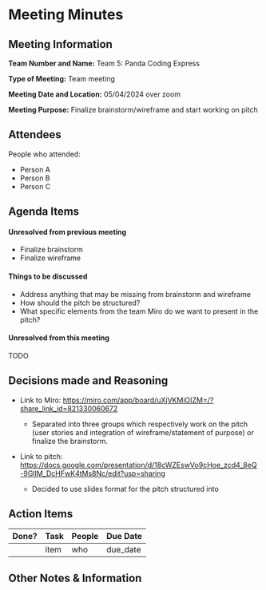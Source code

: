 # Meeting Minutes

## Meeting Information
**Team Number and Name:** Team 5: Panda Coding Express

**Type of Meeting:** Team meeting

**Meeting Date and Location:** 05/04/2024 over zoom

**Meeting Purpose:** Finalize brainstorm/wireframe and start working on pitch

## Attendees
People who attended:
- Person A
- Person B
- Person C

## Agenda Items

#### Unresolved from previous meeting

- Finalize brainstorm
- Finalize wireframe

#### Things to be discussed

- Address anything that may be missing from brainstorm and wireframe
- How should the pitch be structured?
- What specific elements from the team Miro do we want to present in the pitch?

#### Unresolved from this meeting

TODO

## Decisions made and Reasoning

- Link to Miro: https://miro.com/app/board/uXjVKMiOIZM=/?share_link_id=821330060672

  - Separated into three groups which respectively work on the pitch (user stories and integration of wireframe/statement of purpose) or finalize the brainstorm.

- Link to pitch: https://docs.google.com/presentation/d/18cWZEswVo9cHoe_zcd4_8eQ-9GlIM_DcHFwK4tMs8Nc/edit?usp=sharing

  - Decided to use slides format for the pitch structured into 

## Action Items
| Done? | Task | People | Due Date |
| ---- | ---- | ---- | ---- |
| | item | who | due_date |

## Other Notes & Information
